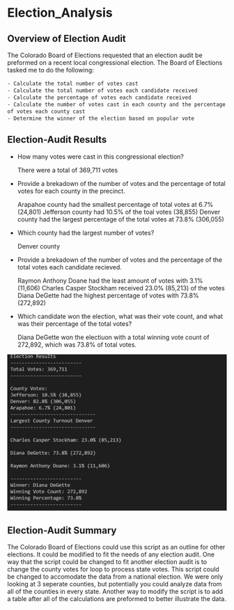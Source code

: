 # Election_Analysis

## Overview of Election Audit

The Colorado Board of Elections requested that an election audit be preformed on a recent local congressional election. The Board of Elections tasked me to do the following: 

    - Calculate the total number of votes cast
    - Calculate the total number of votes each candidate received 
    - Calculate the percentage of votes each candidate received
    - Calculate the number of votes cast in each county and the percentage of votes each county cast
    - Determine the winner of the election based on popular vote

## Election-Audit Results

- How many votes were cast in this congressional election?

    There were a total of 369,711 votes

- Provide a brekadown of the number of votes and the percentage of total votes for each county in the precinct.

    Arapahoe county had the smallest percentage of total votes at 6.7% (24,801)
    Jefferson county had 10.5% of the toal votes (38,855)
    Denver county had the largest percentage of the total votes at 73.8% (306,055)
    

- Which county had the largest number of votes?

    Denver county

- Provide a brekadown of the number of votes and the percentage of the total votes each candidate recieved.

    Raymon Anthony Doane had the least amount of votes with 3.1% (11,606)
    Charles Casper Stockham received 23.0% (85,213) of the votes
    Diana DeGette had the highest percentage of votes with 73.8% (272,892)

- Which candidate won the election, what was their vote count, and what was their percentage of the total votes?

    Diana DeGette won the electiuon with a total winning vote count of 272,892, which was 73.8% of total votes.

![This is an image](https://github.com/EmLanc2715/Election_Analysis/blob/main/terminal_results.png)

## Election-Audit Summary

The Colorado Board of Elections could use this script as an outline for other elections. It could be modified to fit the needs of any election audit. One way that the script could be changed to fit another election audit is to change the county votes for loop to process state votes. This script could be changed to accomodate the data from a national election. We were only looking at 3 seperate counties, but potentially you could analyze data from all of the counties in every state. Another way to modify the script is to add a table after all of the calculations are preformed to better illustrate the data.

